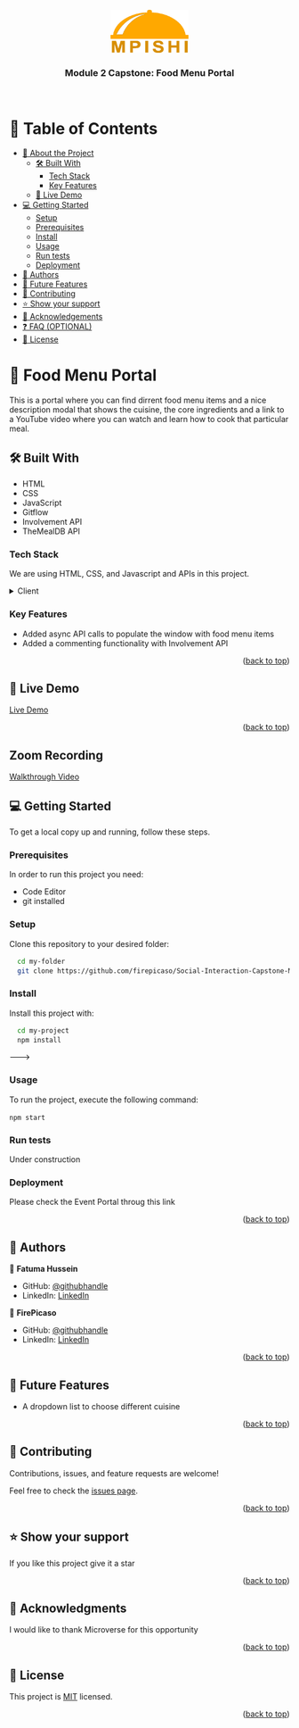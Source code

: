 <a name="readme-top"></a>

<div align="center">
  <img src="./src/Asset/restaurantLogoB.png" alt="logo" width="140"  height="auto" />
  <br/>

  <h3><b>Module 2 Capstone: Food Menu Portal</b></h3>

</div>
<br>

# 📗 Table of Contents

- [📖 About the Project](#about-project)
  - [🛠 Built With](#built-with)
    - [Tech Stack](#tech-stack)
    - [Key Features](#key-features)
  - [🚀 Live Demo](#live-demo)
- [💻 Getting Started](#getting-started)
  - [Setup](#setup)
  - [Prerequisites](#prerequisites)
  - [Install](#install)
  - [Usage](#usage)
  - [Run tests](#run-tests)
  - [Deployment](#deployment)
- [👥 Authors](#authors)
- [🔭 Future Features](#future-features)
- [🤝 Contributing](#contributing)
- [⭐️ Show your support](#support)
- [🙏 Acknowledgements](#acknowledgements)
- [❓ FAQ (OPTIONAL)](#faq)
- [📝 License](#license)


# 📖 Food Menu Portal <a name="about-project"></a>

This is a portal where you can find dirrent food menu items and a nice description modal that shows the cuisine, the core ingredients and a link to a YouTube video where you can watch and learn how to cook that particular meal.

## 🛠 Built With <a name="built-with"></a>

- HTML
- CSS
- JavaScript
- Gitflow
- Involvement API
- TheMealDB API


### Tech Stack <a name="tech-stack"></a>

We are using HTML, CSS, and Javascript and APIs in this project.

<details>
  <summary>Client</summary>
  <ul>
    <li><a href="https://html5.org/">HTML</a></li>
    <li><a href="https://www.w3.org/Style/CSS/Overview.en.html">CSS</a></li>
  </ul>
</details>


### Key Features <a name="key-features"></a>

- Added async API calls to populate the window with food menu items
- Added a commenting functionality with Involvement API


<p align="right">(<a href="#readme-top">back to top</a>)</p>


## 🚀 Live Demo <a name="live-demo"></a>

[Live Demo](https://firepicaso.github.io/Social-Interaction-Capstone-Module2/dist)

<p align="right">(<a href="#readme-top">back to top</a>)</p>

## Zoom Recording

[Walkthrough Video](https://drive.google.com/file/d/1aTxf4pZKLsT8hOwS_c6Y0etpiuH5bm4h/view?usp=sharing)

## 💻 Getting Started <a name="getting-started"></a>

To get a local copy up and running, follow these steps.

### Prerequisites

In order to run this project you need:

- Code Editor
- git installed

### Setup

Clone this repository to your desired folder:

```sh
  cd my-folder
  git clone https://github.com/firepicaso/Social-Interaction-Capstone-Module2.git
```

### Install

Install this project with:

```sh
  cd my-project
  npm install
```
--->

### Usage

To run the project, execute the following command:

`npm start`

### Run tests

Under construction

### Deployment

Please check the Event Portal throug this link

<p align="right">(<a href="#readme-top">back to top</a>)</p>


## 👥 Authors <a name="authors"></a>

👤 **Fatuma Hussein**

- GitHub: [@githubhandle](https://github.com/fatmahussein)
- LinkedIn: [LinkedIn](https://www.linkedin.com/in/fatuma-hussein-48149917b/)

👤 **FirePicaso**

- GitHub: [@githubhandle](https://github.com/firepicaso)
- LinkedIn: [LinkedIn](https://www.linkedin.com/in/mustakim-masum/)


<p align="right">(<a href="#readme-top">back to top</a>)</p>

## 🔭 Future Features <a name="future-features"></a>

- A dropdown list to choose different cuisine

<p align="right">(<a href="#readme-top">back to top</a>)</p>

## 🤝 Contributing <a name="contributing"></a>

Contributions, issues, and feature requests are welcome!

Feel free to check the [issues page](../../issues/).

<p align="right">(<a href="#readme-top">back to top</a>)</p>


## ⭐️ Show your support <a name="support"></a>

If you like this project give it a star

<p align="right">(<a href="#readme-top">back to top</a>)</p>


## 🙏 Acknowledgments <a name="acknowledgements"></a>

I would like to thank Microverse for this opportunity

<p align="right">(<a href="#readme-top">back to top</a>)</p>


## 📝 License <a name="license"></a>

This project is [MIT](./LICENSE) licensed.

<p align="right">(<a href="#readme-top">back to top</a>)</p>

